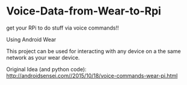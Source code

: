 # Voice-Data-from-Wear-to-Rpi
get your RPi to do stuff via voice commands!!

Using Android Wear 

This project can be used for interacting with any device on a the same network as your wear device.

Original Idea (and python code):
http://androidsensei.com//2015/10/18/voice-commands-wear-pi.html
